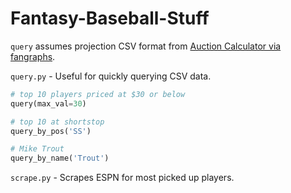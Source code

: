 # Fantasy-Baseball-Stuff

`query` assumes projection CSV format from [Auction Calculator via fangraphs]('http://www.fangraphs.com/auctiontool.aspx').

`query.py` - Useful for quickly querying CSV data.

```python
# top 10 players priced at $30 or below
query(max_val=30)

# top 10 at shortstop
query_by_pos('SS')

# Mike Trout
query_by_name('Trout')
```

`scrape.py` - Scrapes ESPN for most picked up players.
